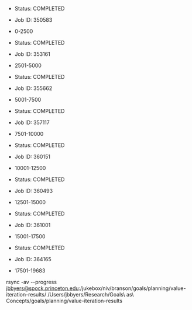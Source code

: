 * Status: COMPLETED
* Job ID: 350583
* 0-2500

* Status: COMPLETED
* Job ID: 353161
* 2501-5000

* Status: COMPLETED
* Job ID: 355662
* 5001-7500

* Status: COMPLETED
* Job ID: 357117
* 7501-10000

* Status: COMPLETED
* Job ID: 360151
* 10001-12500

* Status: COMPLETED
* Job ID: 360493
* 12501-15000

* Status: COMPLETED
* Job ID: 361001
* 15001-17500

* Status: COMPLETED
* Job ID: 364165
* 17501-19683


rsync -av --progress jbbyers@spock.princeton.edu:/jukebox/niv/branson/goals/planning/value-iteration-results/ /Users/jbbyers/Research/Goals\ as\ Concepts/goals/planning/value-iteration-results
